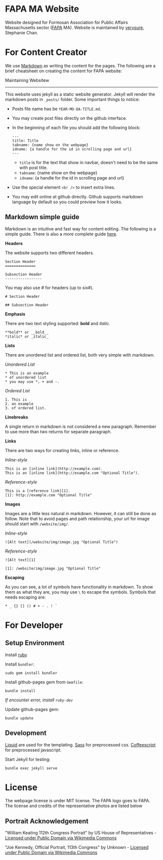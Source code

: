 FAPA MA Website
===============

Website designed for Formosan Association for Public Affairs Massachusetts sector ([FAPA](http://www.fapa.org/) MA). Website is maintained by [verysure](mailto:ttttonywu@gmail.com), Stephanie Chan.


For Content Creator
===================

We use [Markdown][1] as writing the content for the pages. The following are a brief cheatsheet on creating the content for FAPA website:


Maintaining Websitew

-------------------
This website uses jekyll as a static website generator. Jekyll will render the markdown posts in `_posts/` folder. Some important things to notice:

-   Posts file name has be `YEAR-MO-DA-TITLE.md`.
-   You may create post files directly on the github interface.
-   In the beginning of each file you should add the following block:

        ---
        title: Title
        tabname: {name show on the webpage}
        idname: {a handle for the id in scrolling page and url}
        ---

    - `title` is for the text that show in navbar, doesn't need to be the same with post title.
    - `tabname`: {name show on the webpage}
    - `idname`: {a handle for the id in scrolling page and url}
-   Use the special element `<br />` to insert extra lines.
-   You may edit online at github directly. Github supports markdown language by default so you could preview how it looks.


Markdown simple guide
---------------------
Markdown is an intuitive and fast way for content editing. The following is a simple guide. There is also a more complete guide [here][1].

**Headers**

The website supports two different headers.

    Section Header
    ==============

    Subsection Header
    -----------------

You may also use # for headers (up to six#).

    # Section Header

    ## Subsection Header



**Emphasis**

There are two text styling supported: **bold** and *italic*.

    **bold** or __bold__
    *italic* or _italic_


**Lists**

There are unordered list and ordered list, both very simple with markdown.

*Unordered List*

    * This is an example
    * of unordered list
    * you may use *, + and -.

*Ordered List*

    1. This is
    2. an example
    3. of ordered list.




**Linebreaks**

A single return in markdown is not considered a new paragraph. Remember to use more than two returns for separate paragraph.



**Links**

There are two ways for creating links, inline or reference.

*Inline-style*

    This is an [inline link](http://example.com).
    This is an [inline link](http://example.com "Optional Title").

*Reference-style*

    This is a [reference link][1].
    [1]: http://example.com "Optional Title"



**Images**

Images are a little less natural in markdown. However, it can still be done as follow. Note that to avoid pages and path relationship, your url for image should start with `/website/img/`.

*Inline-style*

    ![Alt text](/website/img/image.jpg "Optional Title")

*Reference-style*

    ![Alt text][1]

    [1]: /website/img/image.jpg "Optional Title"



**Escaping**

As you can see, a lot of symbols have functionality in markdown. To show them as what they are, you may use `\` to escape the symbols. Symbols that needs escaping are:

    * _ {} [] () # + - . ! `





For Developer
=============

Setup Environment
-----------------

Install [ruby](https://www.ruby-lang.org/en/downloads/)

Install `bundler`:

    sudo gem install bundler

Install github-pages gem from `Gemfile`:

    bundle install

*If encounter error, install `ruby-dev`*

Update github-pages gem:

    bundle update


Development
-----------

[Liquid][4] are used for the templating. [Sass][2] for preprocessed css. [Coffeescript][3] for preprocessed javascript.

Start Jekyll for testing:

    bundle exec jekyll serve


[1]: http://daringfireball.net/projects/markdown/syntax
[2]: http://sass-lang.com/
[3]: http://coffeescript.org/
[4]: http://liquidmarkup.org/



License
=======

The webpage license is under MIT license. The FAPA logo goes to FAPA. The license and credits of the representative photos are listed below

Portrait Acknowledgement
------------------------

"William Keating 112th Congress Portrait" by US House of Representatives - [Licensed under Public Domain via Wikimedia Commons](https://commons.wikimedia.org/wiki/File:William_Keating_112th_Congress_Portrait.jpg#/media/File:William_Keating_112th_Congress_Portrait.jpg)

"Joe Kennedy, Official Portrait, 113th Congress" by Unknown - [Licensed under Public Domain via Wikimedia Commons](https://commons.wikimedia.org/wiki/File:Joe_Kennedy,_Official_Portrait,_113th_Congress.jpg#/media/File:Joe_Kennedy,_Official_Portrait,_113th_Congress.jpg)
